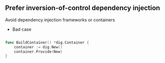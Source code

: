 

## Prefer inversion-of-control dependency injection

Avoid dependency injection frameworks or containers

- Bad case

```go

func BuildContainer() *dig.Container {
	container := dig.New()
	container.Provide(New)
}


```
